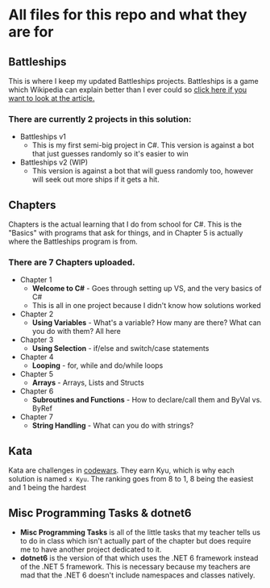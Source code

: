 # All files for this repo and what they are for
## Battleships
This is where I keep my updated Battleships projects. Battleships is a game which Wikipedia can explain better than I ever could so [click here if you want to look at the article.](https://en.wikipedia.org/wiki/Battleship_(game))

### There are currently 2 projects in this solution:
  - Battleships v1
    - This is my first semi-big project in C#. This version is against a bot that just guesses randomly so it's easier to win
  - Battleships v2 (WIP)
    - This version is against a bot that will guess randomly too, however will seek out more ships if it gets a hit.

## Chapters
Chapters is the actual learning that I do from school for C#. This is the "Basics" with programs that ask for things, and in Chapter 5 is actually where the Battleships program is from. 

### There are 7 Chapters uploaded.
  - Chapter 1
    - **Welcome to C#** - Goes through setting up VS, and the very basics of C#
    - This is all in one project because I didn't know how solutions worked
  - Chapter 2
    - **Using Variables** - What's a variable? How many are there? What can you do with them? All here
  - Chapter 3
    - **Using Selection** - if/else and switch/case statements
  - Chapter 4
    - **Looping** - for, while and do/while loops
  - Chapter 5
    - **Arrays** - Arrays, Lists and Structs
  - Chapter 6
    - **Subroutines and Functions** - How to declare/call them and ByVal vs. ByRef
  - Chapter 7
    - **String Handling** - What can you do with strings?

## Kata
Kata are challenges in [codewars](https://www.codewars.com/). They earn Kyu, which is why each solution is named ```x Kyu```.
The ranking goes from 8 to 1, 8 being the easiest and 1 being the hardest

## Misc Programming Tasks & dotnet6
- **Misc Programming Tasks** is all of the little tasks that my teacher tells us to do in class which isn't actually part of the chapter but does require me to have another project dedicated to it.
- **dotnet6** is the version of that which uses the .NET 6 framework instead of the .NET 5 framework. This is necessary because my teachers are mad that the .NET 6 doesn't include namespaces and classes natively.
